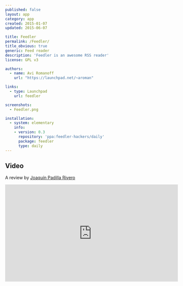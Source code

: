 ```yaml
---
published: false
layout: app
category: app
created: 2015-01-07
updated: 2015-06-07

title: Feedler
permalink: /Feedler/
title_obvious: true
generic: Feed reader
description: 'Feedler is an awesome RSS reader'
license: GPL v3

authors:
  - name: Avi Romanoff
    url: "https://launchpad.net/~aroman"

links:
  - type: Launchpad
    url: feedler

screenshots:
  - Feedler.png

installation:
  - system: elementary
    info:
    - version: 0.3
      repository: 'ppa:feedler-hackers/daily'
      package: feedler
      type: daily
---
```

## Video
A review by [Joaquín Padilla Rivero](https://www.youtube.com/channel/UC_im4PuM9ViTNjaUf2cXmgg)

<iframe width="560" height="315" src="https://www.youtube.com/embed/lkRIRfwvTFk" frameborder="0" allowfullscreen></iframe>